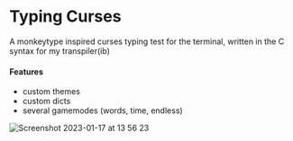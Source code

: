 # Typing Curses

A monkeytype inspired curses typing test for the terminal, written in the C syntax for my transpiler(ib)

#### Features

- custom themes
- custom dicts
- several gamemodes (words, time, endless)

![Screenshot 2023-01-17 at 13 56 23](https://user-images.githubusercontent.com/60180879/212904698-6e764039-3ccf-45d8-af8e-44420985ef2b.png)
